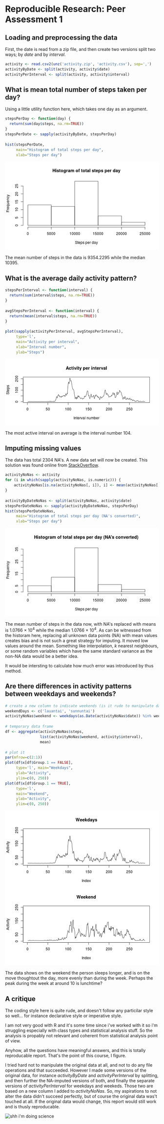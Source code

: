 # Reproducible Research: Peer Assessment 1

## Loading and preprocessing the data

First, the date is read from a zip file, and then create two versions
split two ways; by *date* and by *interval*.


```r
activity <- read.csv2(unz('activity.zip', 'activity.csv'), sep=',')
activityByDate <- split(activity, activity$date)
activityPerInterval <- split(activity, activity$interval)
```

## What is mean total number of steps taken per day?

Using a little utility function here, which takes one day as an argument.


```r
stepsPerDay <- function(day) {
  return(sum(day$steps, na.rm=TRUE))
}
stepsPerDate <- sapply(activityByDate, stepsPerDay)

hist(stepsPerDate,
     main="Histogram of total steps per day",
     xlab="Steps per day")
```

![plot of chunk meanTotalStepsPerDay](figure/meanTotalStepsPerDay.png) 

The mean number of steps in the data is 9354.2295 while
the median 10395.

## What is the average daily activity pattern?


```r
stepsPerInterval <- function(interval) {
  return(sum(interval$steps, na.rm=TRUE))
}

avgStepsPerInterval <- function(interval) {
  return(mean(interval$steps, na.rm=TRUE))
}

plot(sapply(activityPerInterval, avgStepsPerInterval),
     type='l',
     main="Activity per interval",
     xlab="Interval number",
     ylab="Steps")
```

![plot of chunk avgDailyPattern](figure/avgDailyPattern.png) 

The most active interval on average is the interval
number 104.

## Imputing missing values

The data has total 2304 NA's. A new data set
will now be created. This solution was found online
from [StackOverflow](http://stackoverflow.com/questions/9322773/how-to-replace-na-with-mean-by-subset-in-r-impute-with-plyr).


```r
activityNoNas <- activity
for (i in which(sapply(activityNoNas, is.numeric))) {
    activityNoNas[is.na(activityNoNas[, i]), i] <- mean(activityNoNas[, i], na.rm = TRUE)
}

activityByDateNoNas <- split(activityNoNas, activity$date)
stepsPerDateNoNas <- sapply(activityByDateNoNas, stepsPerDay)
hist(stepsPerDateNoNas,
     main="Histogram of total steps per day (NA's converted)",
     xlab="Steps per day")
```

![plot of chunk handleNas](figure/handleNas.png) 

The mean number of steps in the data now, with NA's replaced with means
is 1.0766 &times; 10<sup>4</sup> while the median 1.0766 &times; 10<sup>4</sup>.
As can be witnessed from the historam here, replacing all unknown data
points (NA) with mean values creates bias and is not such a great strategy
for imputing. It moved low values around the mean. Something like
interpolation, *k* nearest neighbours, or some random variables which have
the same standard variance as the non-NA data would be a better idea.

It would be intersting to calculate how much error was introduced by thus
method.

## Are there differences in activity patterns between weekdays and weekends?


```r
# create a new column to indicate weekends (is it rude to manipulate data?)
weekendDays <- c('lauantai', 'sunnuntai')
activityNoNas$weekend <- weekdays(as.Date(activityNoNas$date)) %in% weekendDays

# temporary data frame
df <- aggregate(activityNoNas$steps,
                list(activityNoNas$weekend, activity$interval),
                mean)

# plot it
par(mfrow=c(2:1))
plot(df$x[df$Group.1 == FALSE],
     type='l', main="Weekdays",
     ylab="Activity",
     ylim=c(0, 250))
plot(df$x[df$Group.1 == TRUE],
     type='l',
     main="Weekend",
     ylab="Activity",
     ylim=c(0, 250))
```

![plot of chunk weekends](figure/weekends.png) 

The data shows on the weekend the person sleeps longer, and is on the move
thoughtout the day, more evenly than during the week. Perhaps the peak
during the week at around 10 is lunchtime?

## A critique

The coding style here is quite rude, and doesn't follow any particilar style
so well... for instance declarative style or imperative style.

I am not very good with R and it's some time since i've worked with it
so i'm struggling especially with class types and statistical analysis
stuff. So the analysis is propably not relevant and coherent from
statistical analysis point of view.

Anyhow, all the questions have meaningful answers, and this is totally
reproducable report. That's the point of this course, I figure.

I tried hard not to manipulate the original data at all, and not to do
any file operations and that succeeded. However I made some versions of the
original data, for instance *activityByDate* and *activityPerInterval*
by splitting, and then further the NA-imputed versions of both, and
finally the separate versions of *activityPerInterval* for weekdays
and weekeds. Those two are based on a new column I added to *activityNoNas*.
So, my aspirations to not alter the data didn't succeed perfectly, but of
course the original data was't touched at all. If the original data would
change, this report would still work and is thusly reproducable.

![shh i'm doing science](http://scientopia.org/img-archive/scicurious/img_871.jpg)
